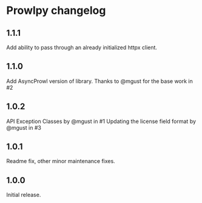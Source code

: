 # Prowlpy changelog

## 1.1.1

Add ability to pass through an already initialized httpx client.

## 1.1.0

Add AsyncProwl version of library.
Thanks to @mgust for the base work in #2

## 1.0.2

API Exception Classes by @mgust in #1
Updating the license field format by @mgust in #3

## 1.0.1

Readme fix, other minor maintenance fixes.

## 1.0.0

Initial release.
